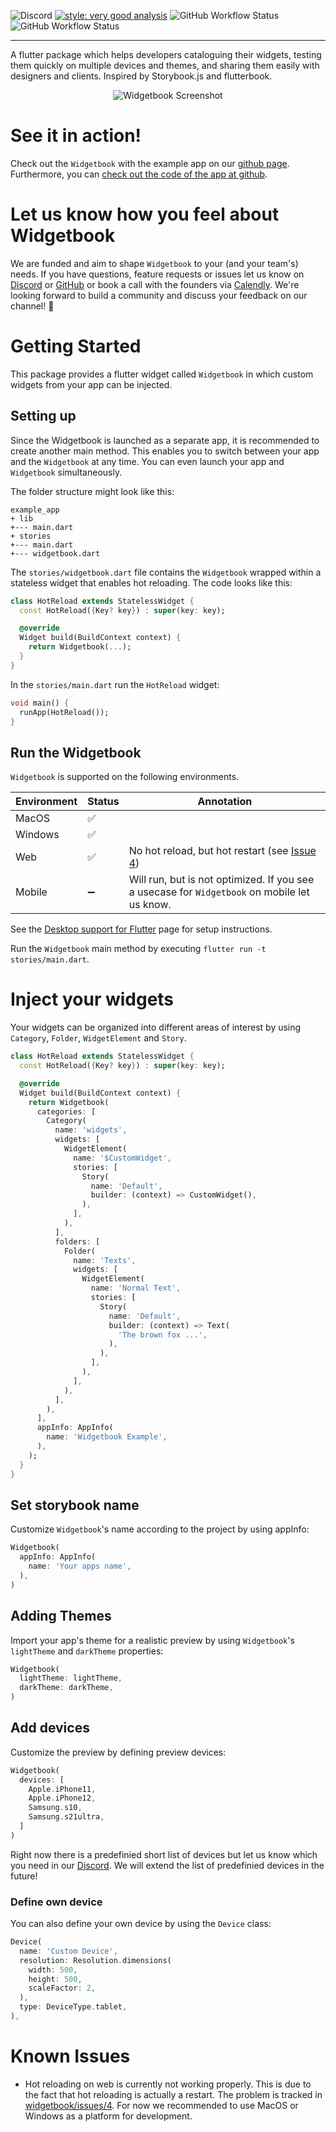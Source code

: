 ![Discord](https://img.shields.io/discord/879618555560218625?color=blue&style=flat-square)
[![style: very good analysis](https://img.shields.io/badge/style-very_good_analysis-B22C89.svg?style=flat-square)](https://pub.dev/packages/very_good_analysis)
![GitHub Workflow Status](https://img.shields.io/github/workflow/status/widgetbook/widgetbook/ci?style=flat-square)
![GitHub Workflow Status](https://img.shields.io/github/workflow/status/widgetbook/widgetbook/ci?label=test&style=flat-square)

___

A flutter package which helps developers cataloguing their widgets, testing them quickly on multiple devices and themes, and sharing them easily with designers and clients. Inspired by Storybook.js and flutterbook.

<p align="center">
<img src="https://media.githubusercontent.com/media/widgetbook/widgetbook/main/docs/assets/Screenshot.png" alt="Widgetbook Screenshot" />
</p>

# See it in action!

Check out the `Widgetbook` with the example app on our [github page](https://widgetbook.github.io).
Furthermore, you can [check out the code of the app at github](https://github.com/widgetbook/widgetbook/tree/main/example). 

# Let us know how you feel about Widgetbook

We are funded and aim to shape `Widgetbook` to your (and your team's) needs. If you have questions, feature requests or issues let us know on [Discord](https://discord.gg/zT4AMStAJA) or [GitHub](https://github.com/widgetbook/widgetbook) or book a call with the founders via [Calendly](https://calendly.com/widgetbook/call). We're looking forward to build a community and discuss your feedback on our channel! 💙

# Getting Started

This package provides a flutter widget called `Widgetbook` in which custom widgets from your app can be injected.

## Setting up

Since the Widgetbook is launched as a separate app, it is recommended to create another main method. This enables you to switch between your app and the `Widgetbook` at any time. You can even launch your app and `Widgetbook` simultaneously.

The folder structure might look like this:
```
example_app
+ lib
+--- main.dart
+ stories
+--- main.dart
+--- widgetbook.dart
```

The `stories/widgetbook.dart` file contains the `Widgetbook` wrapped within a stateless widget that enables hot reloading. The code looks like this: 

```dart
class HotReload extends StatelessWidget {
  const HotReload({Key? key}) : super(key: key);

  @override
  Widget build(BuildContext context) {
    return Widgetbook(...);
  }
}
```

In the `stories/main.dart` run the `HotReload` widget:

```dart
void main() {
  runApp(HotReload());
}
```

## Run the Widgetbook

`Widgetbook` is supported on the following environments.

Environment | Status | Annotation
------------ | ------------- | ------------- 
MacOS | ✅ | 
Windows | ✅ |
Web | ✅ | No hot reload, but hot restart (see [Issue 4](https://github.com/widgetbook/widgetbook/issues/4))
Mobile | ➖ | Will run, but is not optimized. If you see a usecase for `Widgetbook` on mobile let us know. 

See the [Desktop support for Flutter](https://flutter.dev/desktop) page for setup instructions.

Run the `Widgetbook` main method by executing `flutter run -t stories/main.dart`.

# Inject your widgets

Your widgets can be organized into different areas of interest by using `Category`, `Folder`, `WidgetElement` and `Story`.

```dart
class HotReload extends StatelessWidget {
  const HotReload({Key? key}) : super(key: key);

  @override
  Widget build(BuildContext context) {
    return Widgetbook(
      categories: [
        Category(
          name: 'widgets',
          widgets: [
            WidgetElement(
              name: '$CustomWidget',
              stories: [
                Story(
                  name: 'Default',
                  builder: (context) => CustomWidget(),
                ),
              ],
            ),
          ],
          folders: [
            Folder(
              name: 'Texts',
              widgets: [
                WidgetElement(
                  name: 'Normal Text',
                  stories: [
                    Story(
                      name: 'Default',
                      builder: (context) => Text(
                        'The brown fox ...',
                      ),
                    ),
                  ],
                ),
              ],
            ),
          ],
        ),
      ],
      appInfo: AppInfo(
        name: 'Widgetbook Example',
      ),
    );
  }
}
```

## Set storybook name

Customize `Widgetbook`'s name according to the project by using appInfo:

```dart
Widgetbook(
  appInfo: AppInfo(
    name: 'Your apps name',
  ),
)
```

## Adding Themes

Import your app's theme for a realistic preview by using `Widgetbook`'s `lightTheme` and `darkTheme` properties:
```dart
Widgetbook(
  lightTheme: lightTheme,
  darkTheme: darkTheme,
)
```

## Add devices

Customize the preview by defining preview devices: 

```dart
Widgetbook(
  devices: [
    Apple.iPhone11,
    Apple.iPhone12,
    Samsung.s10,
    Samsung.s21ultra,
  ]
)
```

Right now there is a predefinied short list of devices but let us know which you need in our [Discord](https://discord.gg/zT4AMStAJA). We will extend the list of predefinied devices in the future!

### Define own device

You can also define your own device by using the `Device` class:

```dart
Device(
  name: 'Custom Device',
  resolution: Resolution.dimensions(
    width: 500,
    height: 500,
    scaleFactor: 2,
  ),
  type: DeviceType.tablet,
),
```

# Known Issues

- Hot reloading on web is currently not working properly. This is due to the fact that hot reloading is actually a restart. The problem is tracked in [widgetbook/issues/4](https://github.com/widgetbook/widgetbook/issues/4). For now we recommended to use MacOS or Windows as a platform for development.